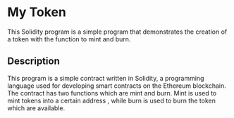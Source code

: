 # My Token 

This Solidity program is a simple program that demonstrates the creation of a token with the function to mint and burn.

## Description

This program is a simple contract written in Solidity, a programming language used for developing smart contracts on the Ethereum blockchain. The contract has two functions which are mint and burn. Mint is used to mint tokens into a certain address , while burn is used to burn the token which are available.
